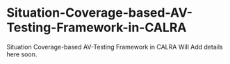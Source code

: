 # Situation-Coverage-based-AV-Testing-Framework-in-CALRA
Situation Coverage-based AV-Testing Framework in CALRA
Will Add details here soon.
